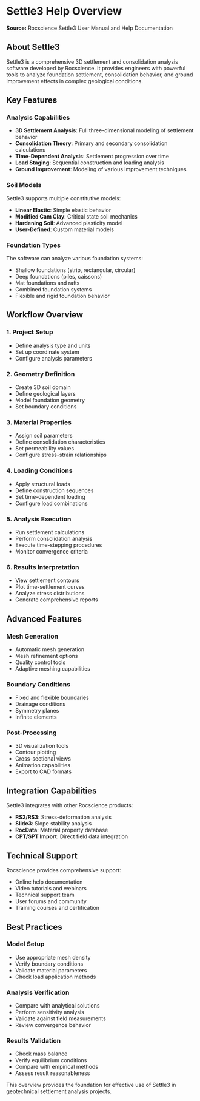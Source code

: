 # Settle3 Help Overview

**Source:** Rocscience Settle3 User Manual and Help Documentation

## About Settle3

Settle3 is a comprehensive 3D settlement and consolidation analysis software developed by Rocscience. It provides engineers with powerful tools to analyze foundation settlement, consolidation behavior, and ground improvement effects in complex geological conditions.

## Key Features

### Analysis Capabilities
- **3D Settlement Analysis**: Full three-dimensional modeling of settlement behavior
- **Consolidation Theory**: Primary and secondary consolidation calculations
- **Time-Dependent Analysis**: Settlement progression over time
- **Load Staging**: Sequential construction and loading analysis
- **Ground Improvement**: Modeling of various improvement techniques

### Soil Models
Settle3 supports multiple constitutive models:
- **Linear Elastic**: Simple elastic behavior
- **Modified Cam Clay**: Critical state soil mechanics
- **Hardening Soil**: Advanced plasticity model
- **User-Defined**: Custom material models

### Foundation Types
The software can analyze various foundation systems:
- Shallow foundations (strip, rectangular, circular)
- Deep foundations (piles, caissons)
- Mat foundations and rafts
- Combined foundation systems
- Flexible and rigid foundation behavior

## Workflow Overview

### 1. Project Setup
- Define analysis type and units
- Set up coordinate system
- Configure analysis parameters

### 2. Geometry Definition
- Create 3D soil domain
- Define geological layers
- Model foundation geometry
- Set boundary conditions

### 3. Material Properties
- Assign soil parameters
- Define consolidation characteristics
- Set permeability values
- Configure stress-strain relationships

### 4. Loading Conditions
- Apply structural loads
- Define construction sequences
- Set time-dependent loading
- Configure load combinations

### 5. Analysis Execution
- Run settlement calculations
- Perform consolidation analysis
- Execute time-stepping procedures
- Monitor convergence criteria

### 6. Results Interpretation
- View settlement contours
- Plot time-settlement curves
- Analyze stress distributions
- Generate comprehensive reports

## Advanced Features

### Mesh Generation
- Automatic mesh generation
- Mesh refinement options
- Quality control tools
- Adaptive meshing capabilities

### Boundary Conditions
- Fixed and flexible boundaries
- Drainage conditions
- Symmetry planes
- Infinite elements

### Post-Processing
- 3D visualization tools
- Contour plotting
- Cross-sectional views
- Animation capabilities
- Export to CAD formats

## Integration Capabilities

Settle3 integrates with other Rocscience products:
- **RS2/RS3**: Stress-deformation analysis
- **Slide3**: Slope stability analysis
- **RocData**: Material property database
- **CPT/SPT Import**: Direct field data integration

## Technical Support

Rocscience provides comprehensive support:
- Online help documentation
- Video tutorials and webinars
- Technical support team
- User forums and community
- Training courses and certification

## Best Practices

### Model Setup
- Use appropriate mesh density
- Verify boundary conditions
- Validate material parameters
- Check load application methods

### Analysis Verification
- Compare with analytical solutions
- Perform sensitivity analysis
- Validate against field measurements
- Review convergence behavior

### Results Validation
- Check mass balance
- Verify equilibrium conditions
- Compare with empirical methods
- Assess result reasonableness

This overview provides the foundation for effective use of Settle3 in geotechnical settlement analysis projects.
